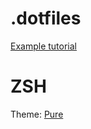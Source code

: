 # .dotfiles
[Example tutorial](https://github.com/eieioxyz/Beyond-Dotfiles-in-100-Seconds/blob/master/README.md)

# ZSH
Theme: [Pure](https://github.com/sindresorhus/pure/blob/main/readme.md)

